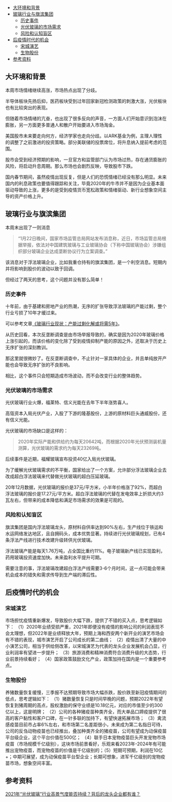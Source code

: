 <!-- TOC -->

- [大环境和背景](#大环境和背景)
- [玻璃行业与旗滨集团](#玻璃行业与旗滨集团)
  - [历史事件](#历史事件)
  - [光伏玻璃的市场需求](#光伏玻璃的市场需求)
  - [风险和认知盲区](#风险和认知盲区)
- [后疫情时代的机会](#后疫情时代的机会)
  - [宋城演艺](#宋城演艺)
  - [生物股份](#生物股份)
- [参考资料](#参考资料)

<!-- /TOC -->

## 大环境和背景
本周市场情绪继续高涨，市场热点出现了分歧。

半导体板块先扬后抑，医药板块受到过年回家新冠检测政策的刺激大涨，光伏板块也有比较突出的表现。

但随着市场情绪的亢奋，也出现了很多反向的声音，一方面人们开始意识到泡沫在膨胀，另一方面更多普通人和散户开始要进入市场淘金。

美国股市未来要走向何方，经济学家也走向分歧。以ARK基金为例，主理人理性的调整了之前激进的投资策略。部分美联储的投票席位，将升息纳入提前考虑的范围。

股市会受到经济预期的影响，一旦官方和监管部门认为市场过热，存在通货膨胀的风险，将启动升息周期。那么市场也会剧烈反映，导致股市下跌。

国内春节期间，虽然疫情出现反复，但是人们的恐慌情绪已经没有那么明显。未来国内的利息政策也要值得跟踪和关注，毕竟2020年的牛市并不是因为企业基本面驱动导致的上涨，更多的是受到疫情货币宽松政策和情绪驱动、新行业想象空间主导的资产价格上升。

## 玻璃行业与旗滨集团
本周末出现了一则消息
> “1月22日晚间，国家市场监管总局网站发布消息称，近日，市场监管总局根据举报，依法对中国建筑玻璃与工业玻璃协会（下称中国玻璃协会）涉嫌组织部分玻璃企业达成垄断协议行为立案调查。”

该消息对于浮法玻璃企业，比如我重仓持有的旗滨集团，是一个利空消息。短期内并将影响到股价的波动以致于回调。

但经过了两天的思考，这个问题并没有那么简单！

### 历史事件
十年前，由于基建和房地产业的热潮，无序的扩张导致浮法玻璃的产能过剩，整个行业亏损了10年才缓过来。

可以参考文章[《玻璃行业现状：产能过剩化解或将需5年》](https://bg.qianzhan.com/report/detail/361/141013-bd983e35.html)。

从历史回看，本次反垄断调查是由市场举报导致的，确实是因为2020年玻璃价格上涨引起的，而该价格的变化除了受到疫情抑制产能的原因之外，还取决于历史上无序扩张的深刻教训。

那这里就很微妙了。在反垄断调查中，不止针对一家具体的企业，并且单纯放开产能也会导致无序扩张的不良影响。

相比，这个事件只会短期造成市场波动，而不会改变行业的整体趋势。

### 光伏玻璃的市场需求
光伏玻璃行业火爆，福莱特、信义光能在去年下半年涨势喜人。

高瓴资本入局光伏产业，入股了下游的隆基股份，上游的原材料巨头通威股份，还有信义光能。

光伏玻璃的市场缺口是这样的：
> 2020年实际产能和供给约为每天20642吨，而根据2020年光伏预测装机量测算，光伏玻璃的需求约为每天23269吨。

后续事件是近期，福耀玻璃宣布投资40亿入局光伏玻璃。

为了缓解光伏玻璃需求的不平衡，国家给出了一个方案，允许部分浮法玻璃企业去改成超白浮法玻璃来代替做光伏玻璃的超白压延玻璃。

20年12月数据，光伏玻璃的报价是37元/平方米，小半年价格涨了92%，而超白浮法玻璃的报价是17.27元/平方米。超白浮法玻璃的代替在发电效率上折损大约3瓦左右，但带来的成本降低和满足市场需求的效果是可观的。

### 风险和认知盲区
旗滨集团是国内浮法玻璃龙头，原材料自供率达到90%左右，生产线位于铁运和水运网络发达地区，且自拥码头，成本优势显著。持续进行光伏玻璃规划，已有4条浮法产线进行技术改建升级转供光伏玻璃。

浮法玻璃产能是每天1.76万吨，占全国比重约11%。电子玻璃新产线已实现盈利，药用玻璃投资速度加快。未来盈利水平提升可期。

需要注意的事，浮法玻璃改建超白浮法产线需要3-6个月时间，这一点可能会带来机会成本的错失和需求传导到生产端的滞后性。

## 后疫情时代的机会
### 宋城演艺
市场担忧疫情重新爆发，导致股价大幅下跌，提供了不错的买入点，思考逻辑如下：
（1）2020年业绩受损严重，2021年即便没有疫情的影响公司的利润表现不会太理想，但2022年是业绩释放大年，预期上海和西安两个新开业的演艺市场会有不错的表现，城市演艺开启了公司成长的第二曲线；
（2）疫情出清了大量的中小演艺公司，相当于供给侧改革，以宋城演艺为代表的龙头企业发展机会凸显，行业利润率有望进一步提升；
（3）旅游消费和精神消费符合消费升级的大态势，行业前景持续看好；
（4）国家政策鼓励文化产业，政策加持在国内是一个重要参考点。

### 生物股份
养猪数量恢复缓慢，三季报不达预期导致市场大幅杀跌，股价跌至新冠疫情期间的低点，思考逻辑如下：
（1）猪数量恢复只是时间早晚的问题，预期2022年有望恢复到猪周期的高点，股权激励的保守业绩是10.18亿元，对应的市值至少的300亿以上，这是明牌；
（2）公司的各种猪疫苗种类齐全，而大单品口蹄疫提供了很高的客户黏性和客户口碑，在一针多联的加持下，有望快速拓展市场；
（3）禽流感疫苗目前市占率6%左右，和市场第二名差距很小，未来成为第二名指日可待，公司的反刍动物疫苗也已经推出，叠加种类齐全的猪疫苗，公司有望成为动保疫苗平台级企业，这个平台价值在500亿；
（4）联手日本宠物疫苗巨头开发宠物市场疫苗（市场规模千亿级别），这块市场前景看好，乐观来看2023年-2024年有可能推出宠物疫苗，而宠物疫苗的价值是千亿级别的；（5）短期可预期，利润在10亿+；中期可展望，成为动保疫苗平台型企业；长期可想象，进军千亿级别的宠物疫苗市场，想象空间丰富。

## 参考资料
[2021年“光伏玻璃”行业高景气度能否持续？背后的龙头企业都有谁？](https://new.qq.com/rain/a/20210110A032ET00)